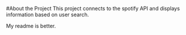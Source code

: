#About the Project
This project connects to the spotify API and displays information based on user search. 

My readme is better.
